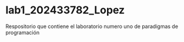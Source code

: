# lab1_202433782_Lopez
Respositorio que contiene el laboratorio numero uno de paradigmas de programación
